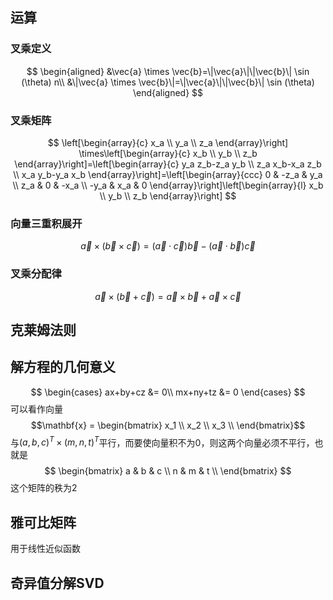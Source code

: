 ## 运算
### 叉乘定义
$$
\begin{aligned}
&\vec{a} \times \vec{b}=\|\vec{a}\|\|\vec{b}\| \sin (\theta) n\\
&\|\vec{a} \times \vec{b}\|=\|\vec{a}\|\|\vec{b}\| \sin (\theta)
\end{aligned}
$$

### 叉乘矩阵
$$
\left[\begin{array}{c}
x_a \\
y_a \\
z_a
\end{array}\right] \times\left[\begin{array}{c}
x_b \\
y_b \\
z_b
\end{array}\right]=\left[\begin{array}{c}
y_a z_b-z_a y_b \\
z_a x_b-x_a z_b \\
x_a y_b-y_a x_b
\end{array}\right]=\left[\begin{array}{ccc}
0 & -z_a & y_a \\
z_a & 0 & -x_a \\
-y_a & x_a & 0
\end{array}\right]\left[\begin{array}{l}
x_b \\
y_b \\
z_b
\end{array}\right]
$$

### 向量三重积展开
$$\vec{a} \times(\vec{b} \times \vec{c})=(\vec{a} \cdot \vec{c}) \vec{b}-(\vec{a} \cdot \vec{b}) \vec{c}$$
### 叉乘分配律
$$
\vec{a} \times(\vec{b}+\vec{c})=\vec{a} \times \vec{b}+\vec{a} \times \vec{c}
$$

## 克莱姆法则

## 解方程的几何意义
$$
\begin{cases}
ax+by+cz &= 0\\
mx+ny+tz &= 0
\end{cases}
$$
可以看作向量
$$\mathbf{x} = \begin{bmatrix}
x_1 \\
x_2 \\
x_3 \\
\end{bmatrix}$$
与$(a,b,c)^T\times(m,n,t)^T$平行，而要使向量积不为0，则这两个向量必须不平行，也就是$$
\begin{bmatrix}
a & b & c \\
n & m & t \\
\end{bmatrix}
$$这个矩阵的秩为2


## 雅可比矩阵
用于线性近似函数

## 奇异值分解SVD